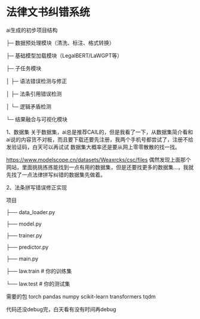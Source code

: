 # 法律文书纠错系统


ai生成的初步项目结构

├─ 数据预处理模块（清洗、标注、格式转换）

├─ 基础模型加载模块（LegalBERT/LaWGPT等）

├─ 子任务模块

│  ├─ 语法错误检测与修正

│  ├─ 法条引用错误检测

│  └─ 逻辑矛盾检测

└─ 结果融合与可视化模块

1、数据集
关于数据集，ai总是推荐CAIL的，但是我看了一下，从数据集简介看和ai说的内容货不对板，而且要下载还要先注册，我两个手机号都尝试了，注册不给发验证码，白天可以再试试
数据集大概率还是要从网上零零散散的找一找。

https://www.modelscope.cn/datasets/Weaxrcks/csc/files
偶然发现上面那个网站，里面挑挑拣拣能找到一点有用的数据集，但是还要找更多的数据集...，我就先找了一点法律拼写纠错的数据集先做着。

2、法条拼写错误修正实现

项目

├── data_loader.py

├── model.py

├── trainer.py

├── predictor.py

├── main.py

├── law.train    # 你的训练集

└── law.test     # 你的测试集

需要的包
torch pandas numpy scikit-learn transformers tqdm

代码还没debug完，白天看有没有时间再debug
